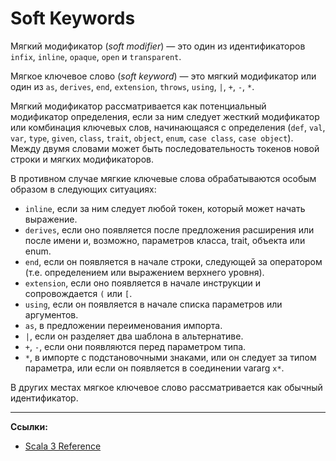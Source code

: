 # Soft Keywords

Мягкий модификатор (_soft modifier_) — это один из идентификаторов `infix`, `inline`, `opaque`, `open` и `transparent`.

Мягкое ключевое слово (_soft keyword_) — это мягкий модификатор или 
один из `as`, `derives`, `end`, `extension`, `throws`, `using`, `|`, `+`, `-`, `*`.

Мягкий модификатор рассматривается как потенциальный модификатор определения, 
если за ним следует жесткий модификатор или комбинация ключевых слов, начинающаяся с определения 
(`def`, `val`, `var`, `type`, `given`, `class`, `trait`, `object`, `enum`, `case class`, `case object`). 
Между двумя словами может быть последовательность токенов новой строки и мягких модификаторов.

В противном случае мягкие ключевые слова обрабатываются особым образом в следующих ситуациях:

- `inline`, если за ним следует любой токен, который может начать выражение.
- `derives`, если оно появляется после предложения расширения или после имени 
и, возможно, параметров класса, trait, объекта или enum.
- `end`, если он появляется в начале строки, следующей за оператором (т.е. определением или выражением верхнего уровня).
- `extension`, если оно появляется в начале инструкции и сопровождается `(` или `[`.
- `using`, если он появляется в начале списка параметров или аргументов.
- `as`, в предложении переименования импорта.
- `|`, если он разделяет два шаблона в альтернативе.
- `+`, `-`, если они появляются перед параметром типа.
- `*`, в импорте с подстановочными знаками, или он следует за типом параметра, 
или если он появляется в соединении vararg `x*`.

В других местах мягкое ключевое слово рассматривается как обычный идентификатор.


---

**Ссылки:**

- [Scala 3 Reference](https://docs.scala-lang.org/scala3/reference/soft-modifier.html)

